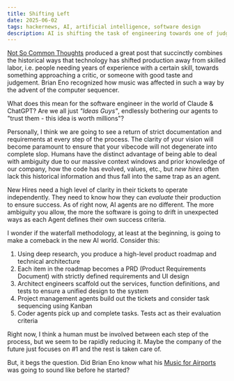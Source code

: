 ```yaml
---
title: Shifting Left 
date: 2025-06-02
tags: hackernews, AI, artificial intelligence, software design
description: AI is shifting the task of engineering towards one of judgement and evaluation. What skills will the engineer of the future need to be successful?
---
```


[Not So Common Thoughts](https://notsocommonthoughts.com/blog/ai-and-judgement/) produced a great post that succinctly combines the historical ways that technology has shifted production
away from skilled labor, i.e. people needing years of experience with a certain skill, towards something approaching a critic, or someone with good taste and judgement. Brian Eno recognized
how music was affected in such a way by the advent of the computer sequencer.

What does this mean for the software engineer in the world of Claude & ChatGPT? Are we all just _"Ideas Guys"_, endlessly bothering our agents to "trust them - this idea is worth millions"?

Personally, I think we are going to see a return of strict documentation and requirements at every step of the process. The clarity of your vision will become paramount to ensure
that your vibecode will not degenerate into complete slop. Humans have the distinct advantage of being able to deal with ambiguity due to our massive context windows and prior knowledge
of our company, how the code has evolved, values, etc., but _new hires_ often lack this historical information and thus fall into the same trap as an agent.

New Hires need a high level of clarity in their tickets to operate independently. They need to know how they can _evaluate_ their production to ensure success. As of right now, AI agents
are no different. The more ambiguity you allow, the more the software is going to drift in unexpected ways as each Agent defines their own success criteria.

I wonder if the waterfall methodology, at least at the beginning, is going to make a comeback in the new AI world. Consider this:

1. Using deep research, you produce a high-level product roadmap and technical architecture
2. Each item in the roadmap becomes a PRD (Product Requirements Document) with strictly defined requirements and UI design
3. Architect engineers scaffold out the services, function definitions, and tests to ensure a unified design to the system
4. Project management agents build out the tickets and consider task sequencing using Kanban
5. Coder agents pick up and complete tasks. Tests act as their evaluation criteria

Right now, I think a human must be involved between each step of the process, but we seem to be rapidly reducing it. Maybe the company of the future just focuses on #1 and the rest is taken
care of.

But, it begs the question. Did Brian Eno know what his [Music for Airports](https://www.youtube.com/watch?v=vNwYtllyt3Q) was going to sound like before he started?
